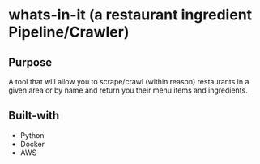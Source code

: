 # whats-in-it (a restaurant ingredient Pipeline/Crawler)
## Purpose
A tool that will allow you to scrape/crawl (within reason) restaurants in a given area or by name and return you their menu items and ingredients.
## Built-with
* Python
* Docker
* AWS
